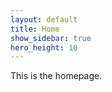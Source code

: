 ```yaml
---
layout: default
title: Home
show_sidebar: true
hero_height: 10
---
```

<!---
<a href="https://www.flaticon.com/free-icons/science" title="science icons">Science icons created by Good Ware - Flaticon</a>
-->

<link rel="shortcut icon" type="image/x-icon" href="favicon.ico">

This is the homepage.

<div id="particles-js"></div>
 
<script src="particles.js"></script>
